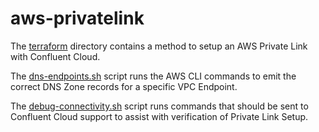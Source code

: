 # aws-privatelink

The [terraform](./terraform) directory contains a method to setup an AWS
Private Link with Confluent Cloud.

The [dns-endpoints.sh](./dns-endpoints.sh) script runs the AWS CLI
commands to emit the correct DNS Zone records for a specific VPC Endpoint.

The [debug-connectivity.sh](./debug-connectivity.sh) script runs commands
that should be sent to Confluent Cloud support to assist with verification
of Private Link Setup.

